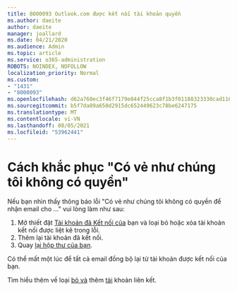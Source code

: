 ```yaml
---
title: 8000093 Outlook.com được kết nối tài khoản quyền
ms.author: daeite
author: daeite
manager: joallard
ms.date: 04/21/2020
ms.audience: Admin
ms.topic: article
ms.service: o365-administration
ROBOTS: NOINDEX, NOFOLLOW
localization_priority: Normal
ms.custom:
- "1431"
- "8000093"
ms.openlocfilehash: d62a760ec3f46f7179e044f25cca8f1b3f01188323330cad11671311eef002e6
ms.sourcegitcommit: b5f7da89a650d2915dc652449623c78be6247175
ms.translationtype: MT
ms.contentlocale: vi-VN
ms.lasthandoff: 08/05/2021
ms.locfileid: "53962441"
---
```

# <a name="how-to-fix-it-looks-like-we-dont-have-permission"></a>Cách khắc phục "Có vẻ như chúng tôi không có quyền"

Nếu bạn nhìn thấy thông báo lỗi "Có vẻ như chúng tôi không có quyền để nhận email cho ..." vui lòng làm như sau:

1. Mở thiết đặt [Tài khoản đã Kết nối của](https://outlook.live.com/mail/options/mail/accounts) bạn và loại bỏ hoặc xóa tài khoản kết nối được liệt kê trong lỗi.
2. Thêm lại tài khoản đã kết nối.
3. Quay [lại hộp thư của bạn](https://outlook.live.com/mail/inbox).

Có thể mất một lúc để tất cả email đồng bộ lại từ tài khoản được kết nối của bạn.

Tìm hiểu thêm về loại [bỏ và](https://support.office.com/article/0b9a6b95-ff1b-46c1-bf60-d6b3b82c5ac8?wt.mc_id=Office_Outlook_com_Alchemy) thêm [tài](https://support.office.com/article/c5224df4-5885-4e79-91ba-523aa743f0ba?wt.mc_id=Office_Outlook_com_Alchemy) khoản liên kết.